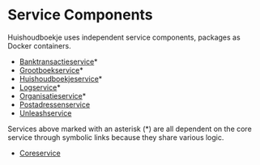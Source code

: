 # Service Components

Huishoudboekje uses independent service components, packages as Docker containers.

- [Banktransactieservice](bank_transactie_service/)*
- [Grootboekservice](grootboek_service/)*
- [Huishoudboekjeservice](huishoudboekje_service/)*
- [Logservice](log_service/)*
- [Organisatieservice](organisatie_service/)*
- [Postadressenservice](postadressenservice/)
- [Unleashservice](unleashservice/)

Services above marked with an asterisk (*) are all dependent on the core service through symbolic links because they share various logic.

- [Coreservice](core_service/)